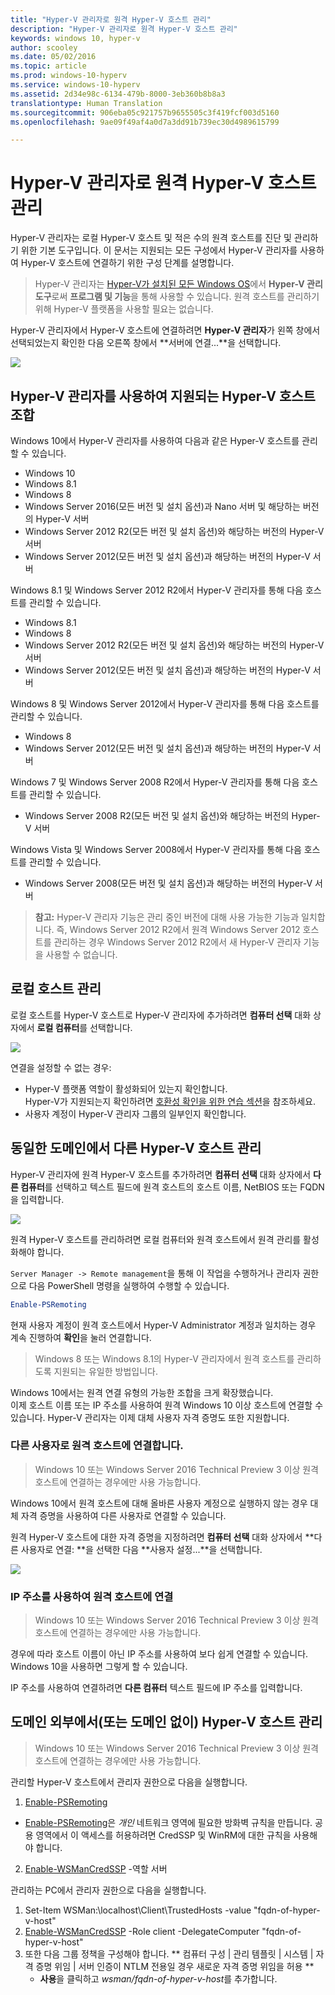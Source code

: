 ```yaml
---
title: "Hyper-V 관리자로 원격 Hyper-V 호스트 관리"
description: "Hyper-V 관리자로 원격 Hyper-V 호스트 관리"
keywords: windows 10, hyper-v
author: scooley
ms.date: 05/02/2016
ms.topic: article
ms.prod: windows-10-hyperv
ms.service: windows-10-hyperv
ms.assetid: 2d34e98c-6134-479b-8000-3eb360b8b8a3
translationtype: Human Translation
ms.sourcegitcommit: 906eba05c921757b9655505c3f419fcf003d5160
ms.openlocfilehash: 9ae09f49af4a0d7a3dd91b739ec30d4989615799

---
```


# Hyper-V 관리자로 원격 Hyper-V 호스트 관리

Hyper-V 관리자는 로컬 Hyper-V 호스트 및 적은 수의 원격 호스트를 진단 및 관리하기 위한 기본 도구입니다.  이 문서는 지원되는 모든 구성에서 Hyper-V 관리자를 사용하여 Hyper-V 호스트에 연결하기 위한 구성 단계를 설명합니다.

> Hyper-V 관리자는 [Hyper-V가 설치된 모든 Windows OS](../quick_start/walkthrough_compatibility.md#OperatingSystemRequirements)에서 **Hyper-V 관리 도구**로써 **프로그램 및 기능**을 통해 사용할 수 있습니다.  원격 호스트를 관리하기 위해 Hyper-V 플랫폼을 사용할 필요는 없습니다.

Hyper-V 관리자에서 Hyper-V 호스트에 연결하려면 **Hyper-V 관리자**가 왼쪽 창에서 선택되었는지 확인한 다음 오른쪽 창에서 **서버에 연결...**을 선택합니다.

![](media/HyperVManager-ConnectToHost.png)

## Hyper-V 관리자를 사용하여 지원되는 Hyper-V 호스트 조합
Windows 10에서 Hyper-V 관리자를 사용하여 다음과 같은 Hyper-V 호스트를 관리할 수 있습니다.
* Windows 10
* Windows 8.1
* Windows 8
* Windows Server 2016(모든 버전 및 설치 옵션)과 Nano 서버 및 해당하는 버전의 Hyper-V 서버
* Windows Server 2012 R2(모든 버전 및 설치 옵션)와 해당하는 버전의 Hyper-V 서버
* Windows Server 2012(모든 버전 및 설치 옵션)과 해당하는 버전의 Hyper-V 서버

Windows 8.1 및 Windows Server 2012 R2에서 Hyper-V 관리자를 통해 다음 호스트를 관리할 수 있습니다.
* Windows 8.1
* Windows 8
* Windows Server 2012 R2(모든 버전 및 설치 옵션)와 해당하는 버전의 Hyper-V 서버
* Windows Server 2012(모든 버전 및 설치 옵션)과 해당하는 버전의 Hyper-V 서버

Windows 8 및 Windows Server 2012에서 Hyper-V 관리자를 통해 다음 호스트를 관리할 수 있습니다.
* Windows 8
* Windows Server 2012(모든 버전 및 설치 옵션)과 해당하는 버전의 Hyper-V 서버

Windows 7 및 Windows Server 2008 R2에서 Hyper-V 관리자를 통해 다음 호스트를 관리할 수 있습니다.
* Windows Server 2008 R2(모든 버전 및 설치 옵션)와 해당하는 버전의 Hyper-V 서버

Windows Vista 및 Windows Server 2008에서 Hyper-V 관리자를 통해 다음 호스트를 관리할 수 있습니다.
* Windows Server 2008(모든 버전 및 설치 옵션)과 해당하는 버전의 Hyper-V 서버

> **참고:** Hyper-V 관리자 기능은 관리 중인 버전에 대해 사용 가능한 기능과 일치합니다. 즉, Windows Server 2012 R2에서 원격 Windows Server 2012 호스트를 관리하는 경우 Windows Server 2012 R2에서 새 Hyper-V 관리자 기능을 사용할 수 없습니다.

## 로컬 호스트 관리 ##
로컬 호스트를 Hyper-V 호스트로 Hyper-V 관리자에 추가하려면 **컴퓨터 선택** 대화 상자에서 **로컬 컴퓨터**를 선택합니다.

![](media/HyperVManager-ConnectToLocalHost.png)

연결을 설정할 수 없는 경우:
*  Hyper-V 플랫폼 역할이 활성화되어 있는지 확인합니다.  
  Hyper-V가 지원되는지 확인하려면 [호환성 확인을 위한 연습 섹션](../quick_start/walkthrough_compatibility.md)을 참조하세요.
*  사용자 계정이 Hyper-V 관리자 그룹의 일부인지 확인합니다.


## 동일한 도메인에서 다른 Hyper-V 호스트 관리 ##

Hyper-V 관리자에 원격 Hyper-V 호스트를 추가하려면 **컴퓨터 선택** 대화 상자에서 **다른 컴퓨터**를 선택하고 텍스트 필드에 원격 호스트의 호스트 이름, NetBIOS 또는 FQDN을 입력합니다.

![](media/HyperVManager-ConnectToRemoteHost.png)

원격 Hyper-V 호스트를 관리하려면 로컬 컴퓨터와 원격 호스트에서 원격 관리를 활성화해야 합니다.

`Server Manager -> Remote management`을 통해 이 작업을 수행하거나 관리자 권한으로 다음 PowerShell 명령을 실행하여 수행할 수 있습니다. 

``` PowerShell
Enable-PSRemoting
```

현재 사용자 계정이 원격 호스트에서 Hyper-V Administrator 계정과 일치하는 경우 계속 진행하여 **확인**을 눌러 연결합니다.  

> Windows 8 또는 Windows 8.1의 Hyper-V 관리자에서 원격 호스트를 관리하도록 지원되는 유일한 방법입니다.


Windows 10에서는 원격 연결 유형의 가능한 조합을 크게 확장했습니다.  
이제 호스트 이름 또는 IP 주소를 사용하여 원격 Windows 10 이상 호스트에 연결할 수 있습니다.  Hyper-V 관리자는 이제 대체 사용자 자격 증명도 또한 지원합니다.  


### 다른 사용자로 원격 호스트에 연결합니다.
> Windows 10 또는 Windows Server 2016 Technical Preview 3 이상 원격 호스트에 연결하는 경우에만 사용 가능합니다.

Windows 10에서 원격 호스트에 대해 올바른 사용자 계정으로 실행하지 않는 경우 대체 자격 증명을 사용하여 다른 사용자로 연결할 수 있습니다.

원격 Hyper-V 호스트에 대한 자격 증명을 지정하려면 **컴퓨터 선택** 대화 상자에서 **다른 사용자로 연결: **을 선택한 다음 **사용자 설정...**을 선택합니다.

![](media/HyperVManager-ConnectToRemoteHostAltCreds.png)


### IP 주소를 사용하여 원격 호스트에 연결
> Windows 10 또는 Windows Server 2016 Technical Preview 3 이상 원격 호스트에 연결하는 경우에만 사용 가능합니다.

경우에 따라 호스트 이름이 아닌 IP 주소를 사용하여 보다 쉽게 연결할 수 있습니다. Windows 10을 사용하면 그렇게 할 수 있습니다.

IP 주소를 사용하여 연결하려면 **다른 컴퓨터** 텍스트 필드에 IP 주소를 입력합니다.


## 도메인 외부에서(또는 도메인 없이) Hyper-V 호스트 관리 ##
> Windows 10 또는 Windows Server 2016 Technical Preview 3 이상 원격 호스트에 연결하는 경우에만 사용 가능합니다.

관리할 Hyper-V 호스트에서 관리자 권한으로 다음을 실행합니다.

1.  [Enable-PSRemoting](https://technet.microsoft.com/en-us/library/hh849694.aspx)
  * [Enable-PSRemoting](https://technet.microsoft.com/en-us/library/hh849694.aspx)은 *개인* 네트워크 영역에 필요한 방화벽 규칙을 만듭니다. 공용 영역에서 이 액세스를 허용하려면 CredSSP 및 WinRM에 대한 규칙을 사용해야 합니다.
2.  [Enable-WSManCredSSP](https://technet.microsoft.com/en-us/library/hh849872.aspx) -역할 서버

관리하는 PC에서 관리자 권한으로 다음을 실행합니다.

1. Set-Item WSMan:\localhost\Client\TrustedHosts -value "fqdn-of-hyper-v-host"
2. [Enable-WSManCredSSP](https://technet.microsoft.com/en-us/library/hh849872.aspx) -Role client -DelegateComputer "fqdn-of-hyper-v-host"
3. 또한 다음 그룹 정책을 구성해야 합니다. ** 컴퓨터 구성 | 관리 템플릿 | 시스템 | 자격 증명 위임 | 서버 인증이 NTLM 전용일 경우 새로운 자격 증명 위임을 허용 **
    * **사용**을 클릭하고 *wsman/fqdn-of-hyper-v-host*를 추가합니다.



<!--HONumber=Oct16_HO4-->


